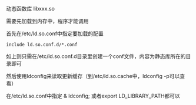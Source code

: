 动态函数库
libxxx.so

需要先加载到内存中，程序才能调用


首先在/etc/ld.so.conf中指定要加载的配置

```
include ld.so.conf.d/*.conf
```
如上则只需在/etc/ld.so.conf.d目录里创建一个conf文件，内容为静态库所在的目录即可

然后使用ldconfig来读取更新缓存（到/etc/ld.so.cache中，ldconfig -p可以查看）


在/etc/ld.so.conf中指定 & ldconfig; 或者export LD_LIBRARY_PATH都可以